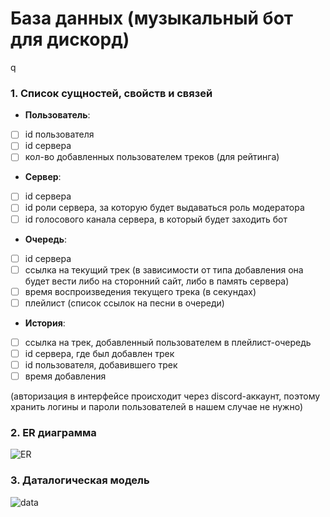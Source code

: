 # База данных (музыкальный бот для дискорд)
q
### 1. Список сущностей, свойств и связей

- **Пользователь**:
- [ ] id пользователя
- [ ] id cервера
- [ ] кол-во добавленных пользователем треков (для рейтинга)
- **Сервер**:
- [ ] id сервера 
- [ ] id роли сервера, за которую будет выдаваться роль модератора
- [ ] id голосового канала сервера, в который будет заходить бот
- **Очередь**:
- [ ] id сервера
- [ ] ссылка на текущий трек (в зависимости от типа добавления она будет вести либо на сторонний сайт, либо в память сервера)
- [ ] время воспроизведения текущего трека (в секундах)
- [ ] плейлист (список ссылок на песни в очереди)
- **История**:
- [ ] ссылка на трек, добавленный пользователем в плейлист-очередь
- [ ] id сервера, где был добавлен трек
- [ ] id пользователя, добавившего трек
- [ ] время добавления

(авторизация в интерфейсе происходит через discord-аккаунт, поэтому хранить логины и пароли пользователей в нашем случае не нужно)

### 2. ER диаграмма
![ER](https://media.discordapp.net/attachments/755814596383735848/911166374599073832/2.png)
### 3. Даталогическая модель
![data](https://media.discordapp.net/attachments/755814596383735848/911166374804619304/fd5b385ff6c46261.png)
